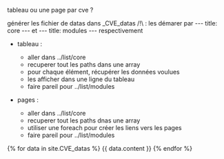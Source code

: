 tableau ou une page par cve ?


générer les fichier de datas dans _CVE_datas
/!\ : les démarer par --- title: core --- et --- title: modules --- respectivement


 - tableau :
    - aller dans ../list/core
    - recuperer tout les paths dans une array
    - pour chaque élément, récupérer les données voulues
    - les afficher dans une ligne du tableau
    - faire pareil pour ../list/modules

 - pages :
    - aller dans ../list/core
    - recuperer tout les paths dnas une array
    - utiliser une foreach pour créer les liens vers les pages
    - faire pareil pour ../list/modules

{% for data in site.CVE_datas %}
    {{ data.content }}
{% endfor %}